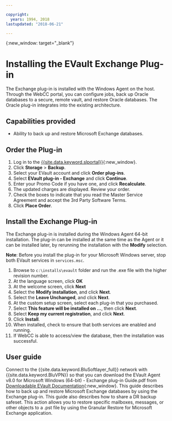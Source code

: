 ```yaml
---

copyright:
  years: 1994, 2018
lastupdated: "2018-06-21"

---
```

{:new_window: target="_blank"}

# Installing the EVault Exchange Plug-in

The Exchange plug-in is installed with the Windows Agent on the host. Through the WebCC portal, you can configure jobs, back up Oracle databases to a secure, remote vault, and restore Oracle databases. The Oracle plug-in integrates into the existing architecture.

## Capabilities provided

- Ability to back up and restore Microsoft Exchange databases.

## Order the Plug-in

1. Log in to the [{{site.data.keyword.slportal}}](https://control.softlayer.com/){:new_window}.
2. Click **Storage** > **Backup**.
3. Select your EVault account and click **Order plug-ins**.
4. Select **EVault plug-in - Exchange** and click **Continue**.
5. Enter your Promo Code if you have one, and click **Recalculate**.
6. The updated charges are displayed. Review your order.
7. Check the boxes to indicate that you read the Master Service Agreement and accept the 3rd Party Software Terms. 
8. Click **Place Order**.

## Install the Exchange Plug-in

The Exchange plug-in is installed during the Windows Agent 64-bit installation. The plug-in can be installed at the same time as the Agent or it can be installed later, by rerunning the installation with the **Modify** selection.

**Note**: Before you install the plug-in for your Microsoft Windows server, stop both EVault services in `services.msc`.  

1. Browse to `c:\installs\evault` folder and run the .exe file with the higher revision number.
2. At the language screen, click **OK**
3. At the welcome screen, click **Next**
4. Select the **Modify installation**, and click **Next**.
5. Select the **Leave Unchanged**, and click **Next**.
6. At the custom setup screen, select each plug-in that you purchased. 
7. Select **This feature will be installed on ...**, then click **Next**.
8. Select **Keep my current registration**, and click **Next**.
9. Click **Install**.
10. When installed, check to ensure that both services are enabled and running.
11. If WebCC is able to access/view the database, then the installation was successful. 

## User guide

Connect to the {{site.data.keyword.BluSoftlayer_full}} network with {{site.data.keyword.BluVPN}} so that you can download the EVault Agent v8.0 for Microsoft Windows (64-bit) - Exchange plug-in Guide.pdf from [Downloadable EVault Documentation](http://downloads.service.softlayer.com/evault/Documentation/){:new_window}. This guide describes how to back up and restore Microsoft Exchange databases by using the Exchange plug-in. This guide also describes how to share a DR backup safeset. This action allows you to restore specific mailboxes, messages, or other objects to a .pst file by using the Granular Restore for Microsoft Exchange application.

